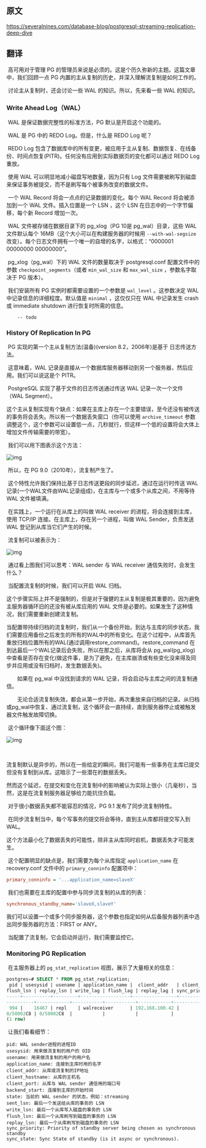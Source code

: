 ## 原文

https://severalnines.com/database-blog/postgresql-streaming-replication-deep-dive



## 翻译

​		高可用对于管理 PG 的管理员来说是必须的。这是个历久弥新的主题。这篇文章中，我们回顾一点 PG 内置的主从复制的历史，并深入理解流复制是如何工作的。

​		讨论主从复制时，还会讨论一些 WAL 的知识。所以，先来看一些 WAL 的知识。

### Write Ahead Log（WAL）

​		WAL 是保证数据完整性的标准方法，PG 默认是开启这个功能的。

​		WAL 是 PG 中的 REDO Log。但是，什么是 REDO Log 呢？

​		REDO Log 包含了数据库中的所有变更，被应用于主从复制、数据恢复、在线备份、时间点恢复(PITR)。任何没有应用到实际数据页的变化都可以通过 REDO Log 重放。

​		使用 WAL 可以明显地减小磁盘写地数量，因为只有 Log 文件需要被刷写到磁盘来保证事务被提交，而不是刷写每个被事务改变的数据文件。

​		一个 WAL Record 将会一点点的记录数据的变化。每个 WAL Record 将会被添加到一个 WAL 文件。插入位置是一个 LSN ，这个 LSN 在日志中的一个字节偏移，每个新 Record 增加一次。

​		WAL 文件被存储在数据目录下的 pg_xlog（PG 10是 pg_wal）目录，这些 WAL 文件默认每个 16MB（这个大小可以在构建服务器的时候用 `--with-wal-segsize`  改变）。每个日志文件拥有一个唯一的自增的名字，以格式：“0000001 00000000 00000000”。

​		pg_xlog（pg_wal）下的 WAL 文件的数量取决于 postgresql.conf 配置文件中的参数 `checkpoint_segments`（或者 `min_wal_size` 和 `max_wal_size` ，参数名字取决于 PG 版本）。

​		我们安装所有 PG 实例时都需要设置的一个参数是 `wal_level` 。这参数决定 WAL 中记录信息的详细程度。默认值是 `minimal` ，这仅仅只在 WAL 中记录发生 crash 或 immediate shutdown 进行恢复时所需的信息。

 		-- todo



### History Of Replication In PG

​		PG 实现的第一个主从复制方法(温备)(version 8.2，2006年)是基于 日志传送方法。

​		这意味着，WAL 记录是直接从一个数据库服务器移动到另一个服务器，然后应用。我们可以说这是个 PITR。

​		PostgreSQL 实现了基于文件的日志传送通过传送 WAL 记录一次一个文件（WAL Segment）。

​		这个主从复制实现有个缺点：如果在主库上存在一个主要错误，至今还没有被传送的事务将会丢失。所以有一个数据丢失窗口（你可以使用 `archive_timeout` 参数调整这个，这个参数可以设置低一点，几秒就行，但这样一个低的设置将会大体上增加文件传输需要的带宽）。

​		我们可以用下图表示这个方法：

![img](https://severalnines.com/sites/default/files/blog/node_5266/image1.jpg)



​		所以，在 PG 9.0（2010年），流复制产生了。

​		这个特性允许我们保持比基于日志传送更段的同步延迟，通过在运行时传送 WAL 记录(一个WAL文件由WAL记录组成)，在主库与一个或多个从库之间，不用等待 WAL 文件被填满。

​		在实践上，一个运行在从库上的叫做 WAL receiver 的进程，将会连接到主库，使用 TCP/IP 连接。在主库上，存在另一个进程，叫做 WAL Sender，负责发送 WAL 登记到从库当它们产生的时候。

​		流复制可以被表示为：

![img](https://severalnines.com/sites/default/files/blog/node_5266/image2.jpg)



​		通过看上图我们可以思考：WAL sender 与 WAL receiver 通信失败时，会发生什么？

​		当配置流复制的时候，我们可以开启 WAL 归档。

​		这个步骤实际上并不是强制的，但是对于强健的主从复制是极其重要的，因为避免主服务器循环旧的还没有被从库应用的 WAL 文件是必要的。如果发生了这种情况，我们需要重新创建流复制。

​		当配置带持续归档的流复制时，我们从一个备份开始，到达与主库的同步状态，我们需要应用备份之后发生的所有的ＷAL中的所有变化。在这个过程中，从库首先重放归档位置所有的WAL(通过调用restore_command)。restore_command 在到达最后一个WAL记录后会失败，所以在那之后，从库将会从 pg_wal(pg_xlog) 中查看是否存在变化(做这件事，是为了避免，在主库崩溃或有些变化没来得及同步并应用或没有归档时，发生数据丢失)。

　　如果在 pg_wal 中没找到请求的 WAL 记录，将会启动与主库之间的流复制通信。

　　无论合适流复制失效，都会从第一步开始，再次重放来自归档的记录。从归档或pg_wal中恢复、通过流复制，这个循环会一直持续，直到服务器停止或被触发器文件触发故障切换。

​		这个循环像下面这个图：

![img](https://severalnines.com/sites/default/files/blog/node_5266/image5.jpg)

​		

​		流复制默认是异步的，所以在一些给定的瞬间，我们可能有一些事务在主库已提交但没有复制到从库。这暗示了一些潜在的数据丢失。

​		然而这个延迟，在提交和变化在流复制中的影响被认为实际上很小（几毫秒），当然，这是在流复制服务器足够给力能抗住负载。

​		对于很小数据丢失都不能容忍的情况，PG 9.1 发布了同步流复制特性。

​		在同步流复制当中，每个写事务的提交将会等待，直到主从库都将提交写入到 WAL。

​		这个方法最小化了数据丢失的可能性，除非主从库同时宕机，数据丢失才可能发生。

​		这个配置明显的缺点是，我们需要为每个从库指定 `application_name` 在 recovery.conf  文件中的 `primary_conninfo` 配置项中：

```ini
primary_conninfo = '...application_name=slaveX'
```



​		我们也需要在主库的配置中参与同步流复制的从库的列表：

```ini
synchronous_standby_name='slaveX,slaveY'
```



​		我们可以设置一个或多个同步服务器，这个参数也指定如何从后备服务器列表中选出同步服务器的方法：FIRST or ANY。

​		当配置了流复制，它会启动并运行，我们需要监控它。



### Monitoring PG Replication

​		在主服务器上的 `pg_stat_replication` 视图，展示了大量相关的信息：

```sql
postgres=# SELECT * FROM pg_stat_replication;
 pid | usesysid | usename | application_name |  client_addr   | client_hostname | client_port |         backend_start         | backend_xmin |   state   | sent_lsn  | write_lsn | 
flush_lsn | replay_lsn | write_lag | flush_lag | replay_lag | sync_priority | sync_state 
-----+----------+---------+------------------+----------------+-----------------+-------------+-------------------------------+--------------+-----------+-----------+-----------+-
----------+------------+-----------+-----------+------------+---------------+------------
 994 |    16467 | repl    | walreceiver      | 192.168.100.42 |                 |       37646 | 2018-05-24 21:27:57.256242-03 |              | streaming | 0/50002C8 | 0/50002C8 | 
0/50002C8 | 0/50002C8  |           |           |            |             0 | async
(1 row)
```

​		让我们看看细节：

```
pid: WAL sender进程的进程ID
usesysid: 用来做流复制的用户的 OID
usename: 用来做流复制的用户的用户名
application_name: 连接到主库时用的名字
client_addr: 从库或流复制的IP地址
client_hostname: 从库的主机名
client_port: 从库与 WAL sender 通信用的端口号
backend_start: 连接到主库的开始时间
state: 当前的 WAL sender 的状态，例如：streaming
sent_lsn: 最后一个发送给从库的事务的 LSN
write_lsn: 最后一个从库写入磁盘的事务的 LSN
flush_lsn: 最后一个从库刷写到磁盘的事务的 LSN
replay_lsn: 最后一个从库刷写到磁盘的事务的 LSN
sync_priority: Priority of standby server being chosen as synchronous standby
sync_state: Sync State of standby (is it async or synchronous).
```

